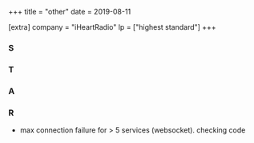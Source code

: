 +++
title = "other"
date = 2019-08-11

[extra]
company = "iHeartRadio"
lp = ["highest standard"]
+++

### S
### T
### A
### R
- max connection failure for > 5 services (websocket). checking code
